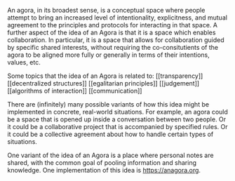 
An agora, in its broadest sense, is a conceptual space where people attempt to bring an increased level of intentionality, explicitness, and mutual agreement to the principles and protocols for interacting in that space. A further aspect of the idea of an Agora is that it is a space which enables collaboration. In particular, it is a space that allows for collaboration guided by specific shared interests, without requiring the co-consitutients of the agora to be aligned more fully or generally in terms of their intentions, values, etc. 

Some topics that the idea of an Agora is related to: [[transparency]] [[decentralized structures]] [[egalitarian principles]] [[judgement]] [[algorithms of interaction]] [[communication]]

There are (infinitely) many possible variants of how this idea might be implemented in concrete, real-world situations. For example, an agora could be a space that is opened up inside a conversation between two people. Or it could be a collaborative project that is accompanied by specified rules. Or it could be a collective agreement about how to handle certain types of situations. 

One variant of the idea of an Agora is a place where personal notes are shared, with the common goal of pooling information and sharing knowledge. One implementation of this idea is https://anagora.org.